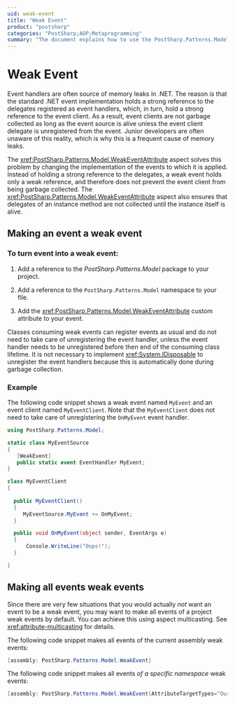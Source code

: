 ```yaml
---
uid: weak-event
title: "Weak Event"
product: "postsharp"
categories: "PostSharp;AOP;Metaprogramming"
summary: "The document explains how to use the PostSharp.Patterns.Model.WeakEventAttribute aspect to prevent memory leaks in .NET by turning strong event references into weak ones, allowing for garbage collection of event clients."
---
```

# Weak Event

Event handlers are often source of memory leaks in .NET. The reason is that the standard .NET event implementation holds a strong reference to the delegates registered as event handlers, which, in turn, hold a strong reference to the event client. As a result, event clients are not garbage collected as long as the event source is alive unless the event client delegate is unregistered from the event. Junior developers are often unaware of this reality, which is why this is a frequent cause of memory leaks.

The <xref:PostSharp.Patterns.Model.WeakEventAttribute> aspect solves this problem by changing the implementation of the events to which it is applied. Instead of holding a strong reference to the delegates, a weak event holds only a weak reference, and therefore does not prevent the event client from being garbage collected. The <xref:PostSharp.Patterns.Model.WeakEventAttribute> aspect also ensures that delegates of an instance method are not collected until the instance itself is alive. 


## Making an event a weak event


### To turn event into a weak event:

1. Add a reference to the *PostSharp.Patterns.Model* package to your project. 


2. Add a reference to the `PostSharp.Patterns.Model` namespace to your file. 


3. Add the <xref:PostSharp.Patterns.Model.WeakEventAttribute> custom attribute to your event. 


Classes consuming weak events can register events as usual and do not need to take care of unregistering the event handler, unless the event handler needs to be unregistered before then end of the consuming class lifetime. It is not necessary to implement <xref:System.IDisposable> to unregister the event handlers because this is automatically done during garbage collection. 


### Example

The following code snippet shows a weak event named `MyEvent` and an event client named `MyEventClient`. Note that the `MyEventClient` does not need to take care of unregistering the `OnMyEvent` event handler. 

```csharp
using PostSharp.Patterns.Model;

static class MyEventSource
{
   [WeakEvent]
   public static event EventHandler MyEvent;
}

class MyEventClient
{
  
  public MyEventClient()
  {
     MyEventSource.MyEvent += OnMyEvent;
  }

  public void OnMyEvent(object sender, EventArgs e)
  {
      Console.WriteLine("Oops!");
  }

}
```


## Making all events weak events

Since there are very few situations that you would actually *not* want an event to be a weak event, you may want to make all events of a project weak events by default. You can achieve this using aspect multicasting. See <xref:attribute-multicasting> for details. 

The following code snippet makes all events of the current assembly weak events:

```csharp
[assembly: PostSharp.Patterns.Model.WeakEvent]
```

The following code snippet makes all events *of a specific namespace* weak events: 

```csharp
[assembly: PostSharp.Patterns.Model.WeakEvent(AttributeTargetTypes="OurCompany.OurApplication.ViewModel.*")]
```


